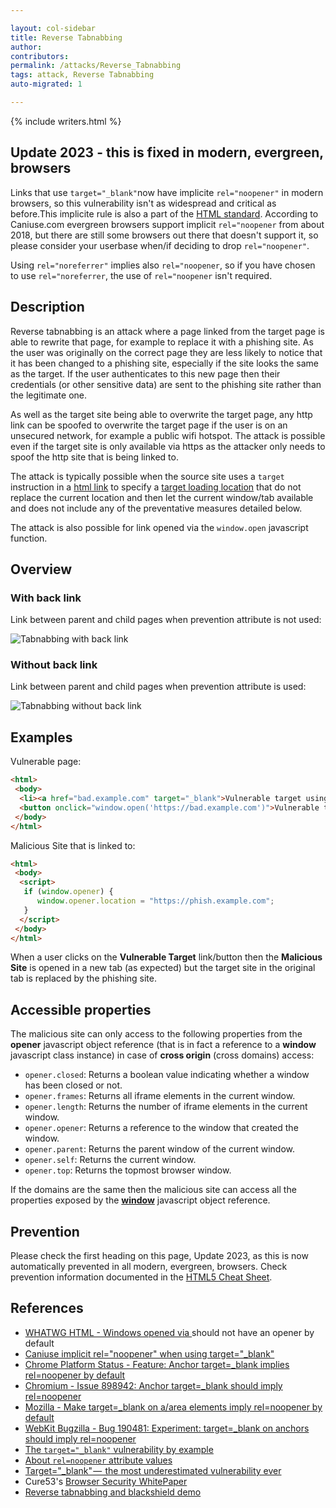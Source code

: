 ```yaml
---

layout: col-sidebar
title: Reverse Tabnabbing
author: 
contributors: 
permalink: /attacks/Reverse_Tabnabbing
tags: attack, Reverse Tabnabbing
auto-migrated: 1

---
```


{% include writers.html %}

## Update 2023 - this is fixed in modern, evergreen, browsers 

Links that use `target="_blank"`now have implicite `rel="noopener"` in 
modern browsers, so this vulnerability isn't as widespread and critical 
as before.This implicite rule is also a part of the 
[HTML standard](https://github.com/whatwg/html/issues/4078).
According to Caniuse.com evergreen browsers support implicit `rel="noopener` 
from about 2018, but there are still some browsers out there that doesn't support
it, so please consider your userbase when/if deciding to
drop `rel="noopener"`.

Using `rel="noreferrer"` implies also `rel="noopener`, so if you have 
chosen to use `rel="noreferrer`, the use of `rel="noopener` isn't required.

## Description

Reverse tabnabbing is an attack where a page linked from the target page
is able to rewrite that page, for example to replace it with a phishing
site. As the user was originally on the correct page they are less
likely to notice that it has been changed to a phishing site, especially
if the site looks the same as the target. If the user authenticates to
this new page then their credentials (or other sensitive data) are sent
to the phishing site rather than the legitimate one.

As well as the target site being able to overwrite the target page, any
http link can be spoofed to overwrite the target page if the user is on
an unsecured network, for example a public wifi hotspot. The attack is
possible even if the target site is only available via https as the
attacker only needs to spoof the http site that is being linked to.

The attack is typically possible when the source site uses a `target`
instruction in a [html link](https://www.scaler.com/topics/html/html-links/) to specify a [target loading
location](https://www.w3schools.com/tags/att_a_target.asp) that do not
replace the current location and then let the current window/tab
available and does not include any of the preventative measures detailed
below.

The attack is also possible for link opened via the `window.open`
javascript function.

## Overview

### With back link

Link between parent and child pages when prevention attribute is not
used:

![Tabnabbing with back link](../assets/images/TABNABBING_OVERVIEW_WITH_LINK.png)

### Without back link

Link between parent and child pages when prevention attribute is used:

![Tabnabbing without back link](../assets/images/TABNABBING_OVERVIEW_WITHOUT_LINK.png)

## Examples

Vulnerable page:

``` html
<html>
 <body>
  <li><a href="bad.example.com" target="_blank">Vulnerable target using html link to open the new page</a></li>
  <button onclick="window.open('https://bad.example.com')">Vulnerable target using javascript to open the new page</button>
 </body>
</html>
```

Malicious Site that is linked to:

``` html
<html>
 <body>
  <script>
   if (window.opener) {
      window.opener.location = "https://phish.example.com";
   }
  </script>
 </body>
</html>
```

When a user clicks on the **Vulnerable Target** link/button then the
**Malicious Site** is opened in a new tab (as expected) but the target
site in the original tab is replaced by the phishing site.

## Accessible properties

The malicious site can only access to the following properties from the
**opener** javascript object reference (that is in fact a reference to a
**window** javascript class instance) in case of **cross origin** (cross
domains) access:

- `opener.closed`: Returns a boolean value indicating whether a window has been closed or not.
- `opener.frames`: Returns all iframe elements in the current window.
- `opener.length`: Returns the number of iframe elements in the current window.
- `opener.opener`: Returns a reference to the window that created the window.
- `opener.parent`: Returns the parent window of the current window.
- `opener.self`: Returns the current window.
- `opener.top`: Returns the topmost browser window.

If the domains are the same then the malicious site can access all the
properties exposed by the
**[window](https://developer.mozilla.org/en-US/docs/Web/API/Window)** javascript
object reference.

## Prevention

Please check the first heading on this page, Update 2023, as this is now automatically prevented in all modern, evergreen, browsers. 
Check prevention information documented in the [HTML5 Cheat Sheet](https://cheatsheetseries.owasp.org/cheatsheets/HTML5_Security_Cheat_Sheet.html#tabnabbing).

## References

- [WHATWG HTML - Windows opened via <a target=_blank> should not have an opener by default](https://github.com/whatwg/html/issues/4078)
- [Caniuse implicit rel="noopener" when using target="_blank"](https://caniuse.com/mdn-html_elements_a_implicit_noopener)
- [Chrome Platform Status - Feature: Anchor target=_blank implies rel=noopener by default](https://chromestatus.com/feature/6140064063029248)
- [Chromium - Issue 898942: Anchor target=_blank should imply rel=noopener](https://bugs.chromium.org/p/chromium/issues/detail?id=898942)
- [Mozilla - Make target=_blank on a/area elements imply rel=noopener by default](https://bugzilla.mozilla.org/show_bug.cgi?id=1522083)
- [WebKit Bugzilla - Bug 190481: Experiment: target=_blank on anchors should imply rel=noopener](https://bugs.webkit.org/show_bug.cgi?id=190481)
- [The `target="_blank"` vulnerability by example](https://dev.to/ben/the-targetblank-vulnerability-by-example)
- [About `rel=noopener` attribute values](https://mathiasbynens.github.io/rel-noopener/)
- [Target="_blank" —  the most underestimated vulnerability ever](https://medium.com/@jitbit/target-blank-the-most-underestimated-vulnerability-ever-96e328301f4c)
- Cure53's [Browser Security WhitePaper](https://github.com/cure53/browser-sec-whitepaper/raw/master/browser-security-whitepaper.pdf)
- [Reverse tabnabbing and blackshield demo](https://danielstjules.github.io/blankshield/)
